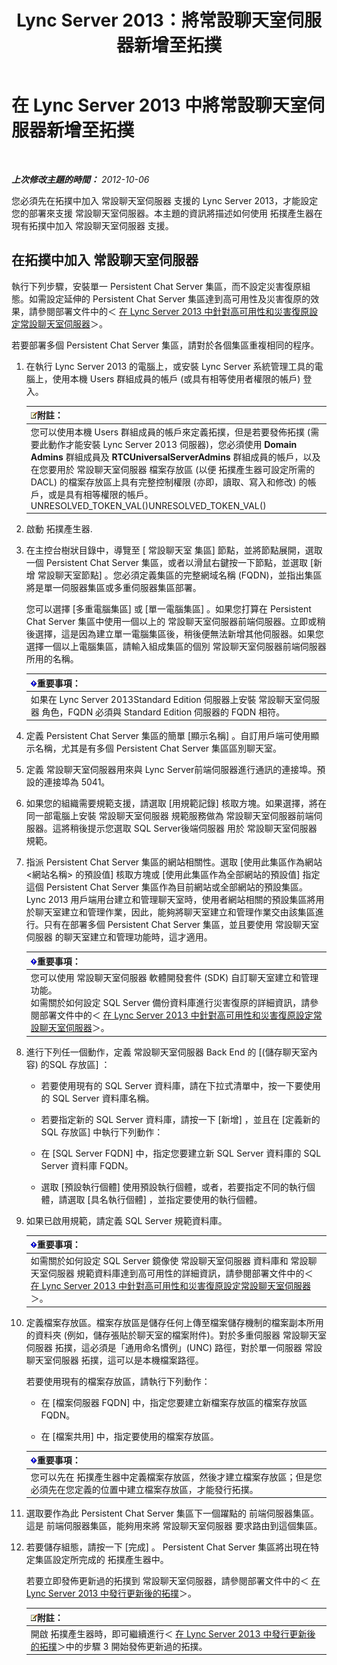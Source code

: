 ﻿---
title: Lync Server 2013：將常設聊天室伺服器新增至拓撲
TOCTitle: 將常設聊天室伺服器新增至拓撲
ms:assetid: 8389b307-8c17-4e45-b3b5-5dc9fcfc2ffb
ms:mtpsurl: https://technet.microsoft.com/zh-tw/library/JJ205049(v=OCS.15)
ms:contentKeyID: 49291517
ms.date: 08/10/2015
mtps_version: v=OCS.15
ms.translationtype: HT
---

# 在 Lync Server 2013 中將常設聊天室伺服器新增至拓撲

 

_**上次修改主題的時間：** 2012-10-06_

您必須先在拓撲中加入 常設聊天室伺服器 支援的 Lync Server 2013，才能設定您的部署來支援 常設聊天室伺服器。本主題的資訊將描述如何使用 拓撲產生器在現有拓撲中加入 常設聊天室伺服器 支援。

## 在拓撲中加入 常設聊天室伺服器

執行下列步驟，安裝單一 Persistent Chat Server 集區，而不設定災害復原組態。如需設定延伸的 Persistent Chat Server 集區達到高可用性及災害復原的效果，請參閱部署文件中的＜ [在 Lync Server 2013 中針對高可用性和災害復原設定常設聊天室伺服器](lync-server-2013-configuring-persistent-chat-server-for-high-availability-and-disaster-recovery.md)＞。

若要部署多個 Persistent Chat Server 集區，請對於各個集區重複相同的程序。

1.  在執行 Lync Server 2013 的電腦上，或安裝 Lync Server 系統管理工具的電腦上，使用本機 Users 群組成員的帳戶 (或具有相等使用者權限的帳戶) 登入。
    
    <table>
    <thead>
    <tr class="header">
    <th><img src="images/Gg398811.note(OCS.15).gif" title="note" alt="note" />附註：</th>
    </tr>
    </thead>
    <tbody>
    <tr class="odd">
    <td>您可以使用本機 Users 群組成員的帳戶來定義拓撲，但是若要發佈拓撲 (需要此動作才能安裝 Lync Server 2013 伺服器)，您必須使用 <strong>Domain Admins</strong> 群組成員及 <strong>RTCUniversalServerAdmins</strong> 群組成員的帳戶，以及在您要用於 常設聊天室伺服器 檔案存放區 (以便 拓撲產生器可設定所需的 DACL) 的檔案存放區上具有完整控制權限 (亦即，讀取、寫入和修改) 的帳戶，或是具有相等權限的帳戶。 UNRESOLVED_TOKEN_VAL()UNRESOLVED_TOKEN_VAL()</td>
    </tr>
    </tbody>
    </table>


2.  啟動 拓撲產生器.

3.  在主控台樹狀目錄中，導覽至 \[ 常設聊天室 集區\] 節點，並將節點展開，選取一個 Persistent Chat Server 集區，或者以滑鼠右鍵按一下節點，並選取 \[新增 常設聊天室節點\] 。您必須定義集區的完整網域名稱 (FQDN)，並指出集區將是單一伺服器集區或多重伺服器集區部署。
    
    您可以選擇 \[多重電腦集區\] 或 \[單一電腦集區\] 。如果您打算在 Persistent Chat Server 集區中使用一個以上的 常設聊天室伺服器前端伺服器。立即或稍後選擇，這是因為建立單一電腦集區後，稍後便無法新增其他伺服器。如果您選擇一個以上電腦集區，請輸入組成集區的個別 常設聊天室伺服器前端伺服器所用的名稱。
    
    <table>
    <thead>
    <tr class="header">
    <th><img src="images/Gg412908.important(OCS.15).gif" title="important" alt="important" />重要事項：</th>
    </tr>
    </thead>
    <tbody>
    <tr class="odd">
    <td>如果在 Lync Server 2013Standard Edition 伺服器上安裝 常設聊天室伺服器 角色，FQDN 必須與 Standard Edition 伺服器的 FQDN 相符。</td>
    </tr>
    </tbody>
    </table>


4.  定義 Persistent Chat Server 集區的簡單 \[顯示名稱\] 。自訂用戶端可使用顯示名稱，尤其是有多個 Persistent Chat Server 集區區別聊天室。

5.  定義 常設聊天室伺服器用來與 Lync Server前端伺服器進行通訊的連接埠。預設的連接埠為 5041。

6.  如果您的組織需要規範支援，請選取 \[用規範記錄\] 核取方塊。如果選擇，將在同一部電腦上安裝 常設聊天室伺服器 規範服務做為 常設聊天室伺服器前端伺服器。這將稍後提示您選取 SQL Server後端伺服器 用於 常設聊天室伺服器 規範。

7.  指派 Persistent Chat Server 集區的網站相關性。選取 \[使用此集區作為網站 \<網站名稱\> 的預設值\] 核取方塊或 \[使用此集區作為全部網站的預設值\] 指定這個 Persistent Chat Server 集區作為目前網站或全部網站的預設集區。 Lync 2013 用戶端用台建立和管理聊天室時，使用者網站相關的預設集區將用於聊天室建立和管理作業，因此，能夠將聊天室建立和管理作業交由該集區進行。只有在部署多個 Persistent Chat Server 集區，並且要使用 常設聊天室伺服器 的聊天室建立和管理功能時，這才適用。
    
    <table>
    <thead>
    <tr class="header">
    <th><img src="images/Gg412908.important(OCS.15).gif" title="important" alt="important" />重要事項：</th>
    </tr>
    </thead>
    <tbody>
    <tr class="odd">
    <td>您可以使用 常設聊天室伺服器 軟體開發套件 (SDK) 自訂聊天室建立和管理功能。<br />
    如需關於如何設定 SQL Server 備份資料庫進行災害復原的詳細資訊，請參閱部署文件中的＜ <a href="lync-server-2013-configuring-persistent-chat-server-for-high-availability-and-disaster-recovery.md">在 Lync Server 2013 中針對高可用性和災害復原設定常設聊天室伺服器</a>＞。</td>
    </tr>
    </tbody>
    </table>


8.  進行下列任一個動作，定義 常設聊天室伺服器 Back End 的 \[(儲存聊天室內容) 的SQL 存放區\] ：
    
      - 若要使用現有的 SQL Server 資料庫，請在下拉式清單中，按一下要使用的 SQL Server 資料庫名稱。
    
      - 若要指定新的 SQL Server 資料庫，請按一下 \[新增\] ，並且在 \[定義新的 SQL 存放區\] 中執行下列動作：
    
    <!-- end list -->
    
      - 在 \[SQL Server FQDN\] 中，指定您要建立新 SQL Server 資料庫的 SQL Server 資料庫 FQDN。
    
      - 選取 \[預設執行個體\] 使用預設執行個體，或者，若要指定不同的執行個體，請選取 \[具名執行個體\] ，並指定要使用的執行個體。

9.  如果已啟用規範，請定義 SQL Server 規範資料庫。
    
    <table>
    <thead>
    <tr class="header">
    <th><img src="images/Gg412908.important(OCS.15).gif" title="important" alt="important" />重要事項：</th>
    </tr>
    </thead>
    <tbody>
    <tr class="odd">
    <td>如需關於如何設定 SQL Server 鏡像使 常設聊天室伺服器 資料庫和 常設聊天室伺服器 規範資料庫達到高可用性的詳細資訊，請參閱部署文件中的＜ <a href="lync-server-2013-configuring-persistent-chat-server-for-high-availability-and-disaster-recovery.md">在 Lync Server 2013 中針對高可用性和災害復原設定常設聊天室伺服器</a>＞。</td>
    </tr>
    </tbody>
    </table>


10. 定義檔案存放區。檔案存放區是儲存任何上傳至檔案儲存機制的檔案副本所用的資料夾 (例如，儲存張貼於聊天室的檔案附件)。對於多重伺服器 常設聊天室伺服器 拓撲，這必須是「通用命名慣例」(UNC) 路徑，對於單一伺服器 常設聊天室伺服器 拓撲，這可以是本機檔案路徑。
    
    若要使用現有的檔案存放區，請執行下列動作：
    
      - 在 \[檔案伺服器 FQDN\] 中，指定您要建立新檔案存放區的檔案存放區 FQDN。
    
      - 在 \[檔案共用\] 中，指定要使用的檔案存放區。
    
    <table>
    <thead>
    <tr class="header">
    <th><img src="images/Gg412908.important(OCS.15).gif" title="important" alt="important" />重要事項：</th>
    </tr>
    </thead>
    <tbody>
    <tr class="odd">
    <td>您可以先在 拓撲產生器中定義檔案存放區，然後才建立檔案存放區；但是您必須先在您定義的位置中建立檔案存放區，才能發行拓撲。</td>
    </tr>
    </tbody>
    </table>


11. 選取要作為此 Persistent Chat Server 集區下一個躍點的 前端伺服器集區。這是 前端伺服器集區，能夠用來將 常設聊天室伺服器 要求路由到這個集區。

12. 若要儲存組態，請按一下 \[完成\] 。 Persistent Chat Server 集區將出現在特定集區設定所完成的 拓撲產生器中。
    
    若要立即發佈更新過的拓撲到 常設聊天室伺服器，請參閱部署文件中的＜ [在 Lync Server 2013 中發行更新後的拓撲](lync-server-2013-publish-the-updated-topology.md)＞。
    
    <table>
    <thead>
    <tr class="header">
    <th><img src="images/Gg398811.note(OCS.15).gif" title="note" alt="note" />附註：</th>
    </tr>
    </thead>
    <tbody>
    <tr class="odd">
    <td>開啟 拓撲產生器時，即可繼續進行＜ <a href="lync-server-2013-publish-the-updated-topology.md">在 Lync Server 2013 中發行更新後的拓撲</a>＞中的步驟 3 開始發佈更新過的拓撲。</td>
    </tr>
    </tbody>
    </table>

